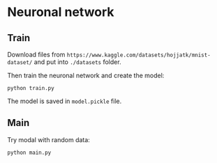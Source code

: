 # Neuronal network

## Train
Download files from `https://www.kaggle.com/datasets/hojjatk/mnist-dataset/` and put into `./datasets` folder.

Then train the neuronal network and create the model:

```
python train.py
```

The model is saved in `model.pickle` file.

## Main
Try modal with random data:

```
python main.py
```
